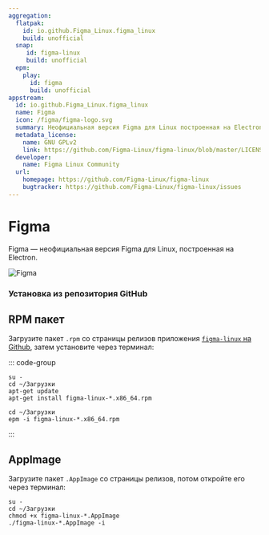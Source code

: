 ```yaml
---
aggregation:
  flatpak:
    id: io.github.Figma_Linux.figma_linux
    build: unofficial
  snap: 
     id: figma-linux
     build: unofficial
  epm:
    play:
      id: figma
      build: unofficial
appstream:
  id: io.github.Figma_Linux.figma_linux
  name: Figma
  icon: /figma/figma-logo.svg
  summary: Неофициальная версия Figma для Linux построенная на Electron.
  metadata_license:
    name: GNU GPLv2
    link: https://github.com/Figma-Linux/figma-linux/blob/master/LICENSE
  developer:
    name: Figma Linux Community
  url:
    homepage: https://github.com/Figma-Linux/figma-linux
    bugtracker: https://github.com/Figma-Linux/figma-linux/issues
---
```


# Figma

Figma — неофициальная версия Figma для Linux, построенная на Electron.

![Figma](/figma/figma-1.png)

<!--@include: @apps/.parts/install/content-flatpak.md-->
<!--@include: @apps/.parts/warns/unprivileged-spaces.md-->
<!--@include: @apps/.parts/install/content-snap.md-->
<!--@include: @apps/.parts/install/content-epm-play.md-->

### Установка из репозитория GitHub

## RPM пакет

Загрузите пакет `.rpm` со страницы релизов приложения [`figma-linux` на Github](https://github.com/Figma-Linux/figma-linux/releases), затем установите через терминал:

::: code-group

```shell[apt-get]
su -
cd ~/Загрузки
apt-get update
apt-get install figma-linux-*.x86_64.rpm
```

```shell[epm]
сd ~/Загрузки
epm -i figma-linux-*.x86_64.rpm
```

:::


## AppImage

Загрузите пакет `.AppImage` со страницы релизов, потом откройте его через терминал:

```shell
su -
cd ~/Загрузки
chmod +x figma-linux-*.AppImage
./figma-linux-*.AppImage -i
```
